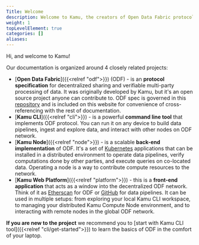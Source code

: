 ```yaml
---
Title: Welcome
description: Welcome to Kamu, the creators of Open Data Fabric protocol
weight: 1
topLevelElement: true
categories: []
aliases:
---
```


Hi, and welcome to Kamu!

Our documentation is organized around 4 closely related projects:

- [**Open Data Fabric**]({{<relref "odf">}}) (ODF) - is an **protocol specification** for decentralized sharing and verifiable multi-party processing of data. It was originally developed by Kamu, but it's an open source project anyone can contribute to. ODF spec is governed in this [repository](https://github.com/open-data-fabric/open-data-fabric/) and is included on this website for convenience of cross-referencing with the rest of documentation.
- [**Kamu CLI**]({{<relref "cli">}}) - is a powerful **command line tool** that implements ODF protocol. You can run it on any device to build data pipelines, ingest and explore data, and interact with other nodes on ODF network.
- [**Kamu Node**]({{<relref "node">}}) - is a scalable **back-end implementation** of ODF. It's a set of [Kubernetes](https://kubernetes.io/) applications that can be installed in a distributed environment to operate data pipelines, verify computations done by other parties, and execute queries on co-located data. Operating a node is a way to contribute compute resources to the network.
- [**Kamu Web Platform**]({{<relref "platform">}}) - this is a **front-end application** that acts as a window into the decentralized ODF network. Think of it as [Etherscan](https://etherscan.io/) for ODF or [GitHub](https://github.com) for data pipelines. It can be used in multiple setups: from exploring your local Kamu CLI workspace, to managing your distributed Kamu Compute Node environment, and to interacting with remote nodes in the global ODF network.

**If you are new to the project** we recommend you to [start with Kamu CLI tool]({{<relref "cli/get-started">}}) to learn the basics of ODF in the comfort of your laptop.